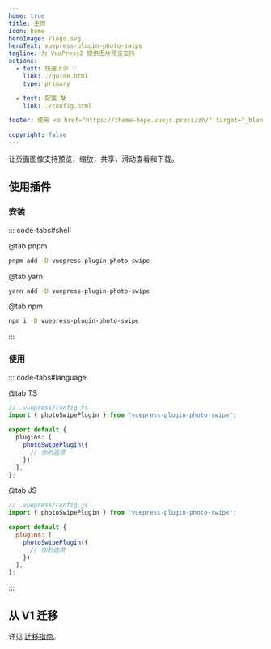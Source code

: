 ```yaml
---
home: true
title: 主页
icon: home
heroImage: /logo.svg
heroText: vuepress-plugin-photo-swipe
tagline: 为 VuePress2 提供图片预览支持
actions:
  - text: 快速上手 💡
    link: ./guide.html
    type: primary

  - text: 配置 🛠
    link: ./config.html

footer: 使用 <a href="https://theme-hope.vuejs.press/zh/" target="_blank">VuePress Theme Hope</a> 主题 | MIT 协议, 版权所有 © 2019-present Mr.Hope

copyright: false
---
```


让页面图像支持预览，缩放，共享，滑动查看和下载。

## 使用插件

### 安装

::: code-tabs#shell

@tab pnpm

```bash
pnpm add -D vuepress-plugin-photo-swipe
```

@tab yarn

```bash
yarn add -D vuepress-plugin-photo-swipe
```

@tab npm

```bash
npm i -D vuepress-plugin-photo-swipe
```

:::

### 使用

::: code-tabs#language

@tab TS

```ts
// .vuepress/config.ts
import { photoSwipePlugin } from "vuepress-plugin-photo-swipe";

export default {
  plugins: [
    photoSwipePlugin({
      // 你的选项
    }),
  ],
};
```

@tab JS

```js
// .vuepress/config.js
import { photoSwipePlugin } from "vuepress-plugin-photo-swipe";

export default {
  plugins: [
    photoSwipePlugin({
      // 你的选项
    }),
  ],
};
```

:::

## 从 V1 迁移

详见 [迁移指南](./migration.md)。
